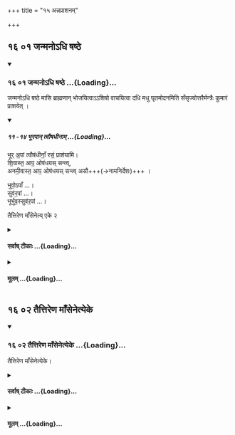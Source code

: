 +++
title = "१५ अन्नप्राशनम्"

+++


## १६ ०१ जन्मनोऽधि षष्ठे

<div class="js_include" includetitle="true" newlevelforh1="3" unfilled url="/vedAH_yajuH/taittirIyam/sUtram/ApastambaH/gRhyam/sUtra-pAThaH/vishvAsa-prastutiH/15_annaprAshanam/16_01_janmano-dhi_ShaShThe.md">
<details open><summary><h3>१६ ०१ जन्मनोऽधि षष्ठे ...{Loading}...</h3></summary>

जन्मनोऽधि षष्ठे मासि ब्राह्मणान् भोजयित्वाऽऽशिषो वाचयित्वा दधि मधु घृतमोदनमिति सँसृज्योत्तरैर्मन्त्रैः कुमारं प्राशयेत् ।

<div class="js_include bg-light-yellow" includetitle="false" newlevelforh1="2" unfilled="" url="/vedAH_yajuH/taittirIyam/sUtram/ApastambaH/gRhyam/ekAgnikANDam/vishvAsa-prastutiH/2_14/11_-14_bhUrapAn_tvauShadhInAm.md">
<details open><summary><h5>११ -१४ भूरपान् त्वौषधीनाम् ...{Loading}...</h5></summary>

भूर् अ॒पां त्वौष॑धीनाँ॒ रसं॒ प्राश॑यामि।  
शि॒वास्त॒ आप॒ ओष॑धयस् सन्त्व्,  
अनमी॒वास्त॒ आप॒ ओष॑धयस् सन्त्व् असौ+++(→नामनिर्देशः)+++ ।  

भुवो॒ऽपाँ …।  
सुव॑र॒पां  …।  
भूर्भुव॒स्सुव॑र॒पां …।  

तैत्तिरेण माँसेनेत्य् एके २

</details>
</div>
</details>
</div>
<div class="js_include collapsed" newlevelforh1="4" title="सर्वाष् टीकाः" unfilled url="/vedAH_yajuH/taittirIyam/sUtram/ApastambaH/gRhyam/sUtra-pAThaH/sarvASh_TIkAH/15_annaprAshanam/16_01_janmano-dhi_ShaShThe.md">
<details><summary><h4>सर्वाष् टीकाः ...{Loading}...</h4></summary>
<details><summary>Oldenberg</summary>

1. In the sixth month after the child's birth he serves food to Brāhmaṇas and causes them to pronounce auspicious wishes; then he should pour together curds, honey, ghee, and boiled rice, and should give (the mixture) to the boy to eat, with the next (four) Mantras (II, 14, 7-10);
</details>

<details><summary>हरदत्त-प्रस्तावः</summary>

अथान्नप्राशनमुपदिश्यते—
</details>

<details><summary>हरदत्तः</summary>

[अथ कुमारस्यान्नप्राशनम् ।
तत् **जन्मनोऽधि** जननदिवसादारभ्य षष्ठे मासि कर्तव्यम् ।]
मासाश्च सौरचान्द्रमासादयः ।
तत्करिष्यन् ब्राह्मणान् भोजयित्वा युग्मान् तैराशिषो वाचयति–पुण्याहं स्वस्ति ऋद्धिमिति ।
नात्र पूर्वेद्युरभ्युदयश्राद्धं, देवेज्याभावात् ।
यत्रापरेद्युः देवेज्या तत्र पूर्वेद्युः पितृभ्यः क्रियते ।
"तस्मात् पितृभ्यः पूर्वेद्युः क्रियते ।
उत्तरमहर्देवान् यजते, इति वचनात् ।
वाचयित्वाऽऽशिषः दध्यादि चतुष्टयं संसृज्य तेन कुमारं प्राशयेत् ।
**उत्तरैर्मन्त्रैश्** चतुर्भिः "भूरपांत्वे"त्यादिभिः ।
त्वौषधीनामिति मध्यमयोरनुषजति ।
अपामित्यस्य तु पाठो मन्त्रचतुष्टयप्रज्ञापनार्थः ।
असावित्यत्र नामग्रहणं सम्बुध्या—"ओषधयस्सन्तु यज्ञशर्मन्न्" इति ।
प्रतिमन्त्रं प्राशनम् ।
सर्वान्त इत्यन्ये ।
कुमारं इति वचनात् कुमार्या विधिवदन्नप्राशनं न भवति—आवृतैव कुमार्या (आश्व.गृ.१-१४-७.) इत्याश्वलायनवचनात् ॥१॥
</details>

<details><summary>सुदर्शनः</summary>

**जन्मनोऽधि** जन्मन आरभ्य, दिवसगणनया **षष्ठे मासि** ।
तेन मार्गशीर्षशुक्ले द्वितीयायां जातस्य न मार्गशीर्षो मासः पूर्णो गण्यते ।
अत एव ज्योतिषे बृहस्पतिः—
"पञ्चाशद्दिवसात् त्रिघ्नात्पश्चात्त्रिहतषष्टिकात् ॥
अर्वागेवोत्तमा भुक्तिः"......
इति । **ब्राह्मणान् भोजयित्वेत्य्** उक्तार्थम् ।
आशीर्वचनानन्तरं दध्यादिचतुष्टयं संसृज्य **उत्तरैर्मन्त्रैः** "भूरपां त्वौषधीनां" इत्यादिभिश्चतुर्भिः कुमारं सकृदेव प्राशयेत् ।
सम्बुद्ध्या च नामग्रहणम् ।
द्वितीयतृतीययोरपि "त्वौषधीनाम्" इत्यादेरनुषङ्गः ॥१॥
</details>
</details>
</div>
<div class="js_include collapsed" newlevelforh1="4" title="मूलम्" unfilled url="/vedAH_yajuH/taittirIyam/sUtram/ApastambaH/gRhyam/sUtra-pAThaH/mUlam/15_annaprAshanam/16_01_janmano-dhi_ShaShThe.md">
<details><summary><h4>मूलम् ...{Loading}...</h4></summary>

जन्मनोऽधि षष्ठे मासि ब्राह्मणान् भोजयित्वाऽऽशिषो वाचयित्वा दधि मधु घृतमोदनमिति सँसृज्योत्तरैर्मन्त्रैः कुमारं प्राशयेत् ।

</details>
</div>

## १६ ०२ तैत्तिरेण माँसेनेत्येके

<div class="js_include" includetitle="true" newlevelforh1="3" unfilled url="/vedAH_yajuH/taittirIyam/sUtram/ApastambaH/gRhyam/sUtra-pAThaH/vishvAsa-prastutiH/15_annaprAshanam/16_02_taittireNa_mA.Nsenetyeke.md">
<details open><summary><h3>१६ ०२ तैत्तिरेण माँसेनेत्येके ...{Loading}...</h3></summary>

तैत्तिरेण माँसेनेत्येके।

</details>
</div>
<div class="js_include collapsed" newlevelforh1="4" title="सर्वाष् टीकाः" unfilled url="/vedAH_yajuH/taittirIyam/sUtram/ApastambaH/gRhyam/sUtra-pAThaH/sarvASh_TIkAH/15_annaprAshanam/16_02_taittireNa_mA.Nsenetyeke.md">
<details><summary><h4>सर्वाष् टीकाः ...{Loading}...</h4></summary>
<details><summary>Oldenberg</summary>

2. (He should feed him) with partridge, according to some (teachers).
</details>

<details><summary>हरदत्तः</summary>

तित्तिरेः पक्षिणः **मांसेन** तदन्नप्राशनं कर्तव्यम् **इत्येके** आचार्या मन्यन्ते ।
मांसं व्यञ्जनमोदस्य ।
अन्ये तु मांसमेव मन्त्रवत् प्राश्यं मन्यन्ते ।
मांसग्रहणं शोणितादेः प्रतिषेधार्थम् ॥२॥
</details>

<details><summary>सुदर्शनः</summary>

व्यक्तार्थमेतत् ॥२॥
</details>
</details>
</div>
<div class="js_include collapsed" newlevelforh1="4" title="मूलम्" unfilled url="/vedAH_yajuH/taittirIyam/sUtram/ApastambaH/gRhyam/sUtra-pAThaH/mUlam/15_annaprAshanam/16_02_taittireNa_mA.Nsenetyeke.md">
<details><summary><h4>मूलम् ...{Loading}...</h4></summary>

तैत्तिरेण माँसेनेत्येके।

</details>
</div>
